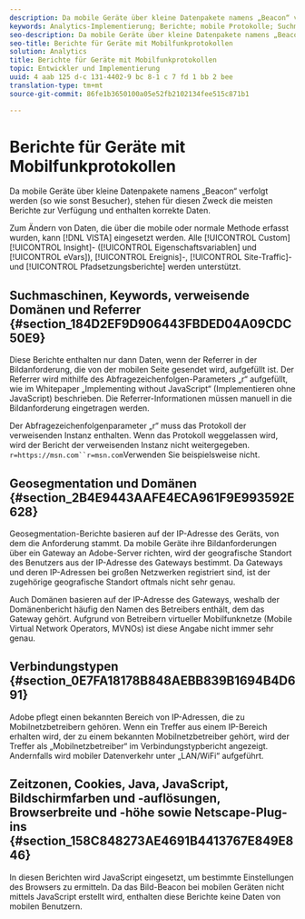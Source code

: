 ```yaml
---
description: Da mobile Geräte über kleine Datenpakete namens „Beacon“ verfolgt werden (so wie sonst Besucher), stehen für diesen Zweck die meisten Berichte zur Verfügung und enthalten korrekte Daten.
keywords: Analytics-Implementierung; Berichte; mobile Protokolle; Suchmaschinen; keywords; Verweisende Domänen; referrers; geosegmentation; domains; Verbindungstyp; Zeitzone; Cookies; java; javascript; Bildschirmfarben; Bildschirmauflösung; Browserbreite; height; netscape plug-in
seo-description: Da mobile Geräte über kleine Datenpakete namens „Beacon“ verfolgt werden (so wie sonst Besucher), stehen für diesen Zweck die meisten Berichte zur Verfügung und enthalten korrekte Daten.
seo-title: Berichte für Geräte mit Mobilfunkprotokollen
solution: Analytics
title: Berichte für Geräte mit Mobilfunkprotokollen
topic: Entwickler und Implementierung
uuid: 4 aab 125 d-c 131-4402-9 bc 8-1 c 7 fd 1 bb 2 bee
translation-type: tm+mt
source-git-commit: 86fe1b3650100a05e52fb2102134fee515c871b1

---
```



# Berichte für Geräte mit Mobilfunkprotokollen

Da mobile Geräte über kleine Datenpakete namens „Beacon“ verfolgt werden (so wie sonst Besucher), stehen für diesen Zweck die meisten Berichte zur Verfügung und enthalten korrekte Daten.

Zum Ändern von Daten, die über die mobile oder normale Methode erfasst wurden, kann [!DNL VISTA] eingesetzt werden. Alle [!UICONTROL Custom][!UICONTROL Insight]- ([!UICONTROL Eigenschaftsvariablen] und [!UICONTROL eVars]), [!UICONTROL Ereignis]-, [!UICONTROL Site-Traffic]- und [!UICONTROL Pfadsetzungsberichte] werden unterstützt.

## Suchmaschinen, Keywords, verweisende Domänen und Referrer {#section_184D2EF9D906443FBDED04A09CDC50E9}

Diese Berichte enthalten nur dann Daten, wenn der Referrer in der Bildanforderung, die von der mobilen Seite gesendet wird, aufgefüllt ist. Der Referrer wird mithilfe des Abfragezeichenfolgen-Parameters „r“ aufgefüllt, wie im Whitepaper „Implementing without JavaScript“ (Implementieren ohne JavaScript) beschrieben. Die Referrer-Informationen müssen manuell in die Bildanforderung eingetragen werden.

Der Abfragezeichenfolgenparameter „r“ muss das Protokoll der verweisenden Instanz enthalten. Wenn das Protokoll weggelassen wird, wird der Bericht der verweisenden Instanz nicht weitergegeben. `r=https://msn.com``r=msn.com`Verwenden Sie beispielsweise nicht.

## Geosegmentation und Domänen {#section_2B4E9443AAFE4ECA961F9E993592E628}

Geosegmentation-Berichte basieren auf der IP-Adresse des Geräts, von dem die Anforderung stammt. Da mobile Geräte ihre Bildanforderungen über ein Gateway an Adobe-Server richten, wird der geografische Standort des Benutzers aus der IP-Adresse des Gateways bestimmt. Da Gateways und deren IP-Adressen bei großen Netzwerken registriert sind, ist der zugehörige geografische Standort oftmals nicht sehr genau.

Auch Domänen basieren auf der IP-Adresse des Gateways, weshalb der Domänenbericht häufig den Namen des Betreibers enthält, dem das Gateway gehört. Aufgrund von Betreibern virtueller Mobilfunknetze (Mobile Virtual Network Operators, MVNOs) ist diese Angabe nicht immer sehr genau.

## Verbindungstypen {#section_0E7FA18178B848AEBB839B1694B4D691}

Adobe pflegt einen bekannten Bereich von IP-Adressen, die zu Mobilnetzbetreibern gehören. Wenn ein Treffer aus einem IP-Bereich erhalten wird, der zu einem bekannten Mobilnetzbetreiber gehört, wird der Treffer als „Mobilnetzbetreiber“ im Verbindungstypbericht angezeigt. Andernfalls wird mobiler Datenverkehr unter „LAN/WiFi“ aufgeführt.

## Zeitzonen, Cookies, Java, JavaScript, Bildschirmfarben und -auflösungen, Browserbreite und -höhe sowie Netscape-Plug-ins {#section_158C848273AE4691B4413767E849E846}

In diesen Berichten wird JavaScript eingesetzt, um bestimmte Einstellungen des Browsers zu ermitteln. Da das Bild-Beacon bei mobilen Geräten nicht mittels JavaScript erstellt wird, enthalten diese Berichte keine Daten von mobilen Benutzern.
